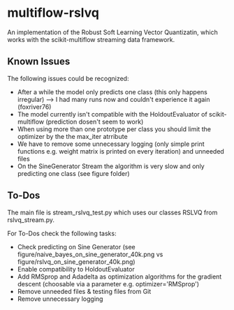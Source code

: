 # multiflow-rslvq
An implementation of the Robust Soft Learning Vector Quantizatin, which works with the scikit-multiflow streaming data framework.

## Known Issues
The following issues could be recognized:

   - After a while the model only predicts one class (this only happens irregular) --> I had many runs now and couldn't experience it again (foxriver76)
   - The model currently isn't compatible with the HoldoutEvaluator of scikit-multiflow (prediction dosen't seem to work)
   - When using more than one prototype per class you should limit the optimizer by the the max_iter atrribute
   - We have to remove some unnecessary logging (only simple print functions e.g. weight matrix is printed on every iteration) and unneeded files
   - On the SineGenerator Stream the algorithm is very slow and only predicting one class (see figure folder)

## To-Dos
The main file is stream_rslvq_test.py which uses our classes RSLVQ from rslvq_stream.py.

For To-Dos check the following tasks:
   
   - Check predicting on Sine Generator (see figure/naive_bayes_on_sine_generator_40k.png vs figure/rslvq_on_sine_generator_40k.png)
   - Enable compatibility to HoldoutEvaluator
   - Add RMSprop and Adadelta as optimization algorithms for the gradient descent (choosable via a parameter e.g. optimizer='RMSprop') 
   - Remove unneeded files & testing files from Git
   - Remove unnecessary logging

